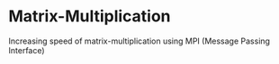 # Matrix-Multiplication
Increasing speed of matrix-multiplication using MPI (Message Passing Interface)
